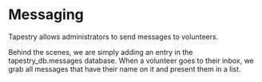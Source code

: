 Messaging
=========

Tapestry allows administrators to send messages to volunteers.

Behind the scenes, we are simply adding an entry in the tapestry_db.messages
database. When a volunteer goes to their inbox, we grab all messages that
have their name on it and present them in a list.
